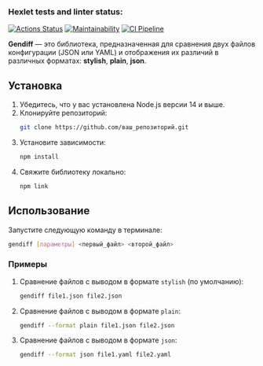 ### Hexlet tests and linter status:
[![Actions Status](https://github.com/Maksonik/frontend-project-46/actions/workflows/hexlet-check.yml/badge.svg)](https://github.com/Maksonik/frontend-project-46/actions)
[![Maintainability](https://api.codeclimate.com/v1/badges/1363879eb9b29da10dd2/maintainability)](https://codeclimate.com/github/Maksonik/frontend-project-46/maintainability)
[![CI Pipeline](https://github.com/Maksonik/frontend-project-46/actions/workflows/test_lint.yml/badge.svg)](https://github.com/Maksonik/frontend-project-46/actions/workflows/test_lint.yml)



**Gendiff** — это библиотека, предназначенная для сравнения двух файлов конфигурации (JSON или YAML) и отображения их различий в различных форматах: **stylish**, **plain**, **json**.

## Установка

1. Убедитесь, что у вас установлена Node.js версии 14 и выше.
2. Клонируйте репозиторий:
   ```bash
   git clone https://github.com/ваш_репозиторий.git
   ```
3. Установите зависимости:
   ```bash
   npm install
   ```
4. Свяжите библиотеку локально:
   ```bash
   npm link
   ```

## Использование

Запустите следующую команду в терминале:

```bash
gendiff [параметры] <первый_файл> <второй_файл>
```

### Примеры

1. Сравнение файлов с выводом в формате `stylish` (по умолчанию):
   ```bash
   gendiff file1.json file2.json
   ```

2. Сравнение файлов с выводом в формате `plain`:
   ```bash
   gendiff --format plain file1.json file2.json
   ```

3. Сравнение файлов с выводом в формате `json`:
   ```bash
   gendiff --format json file1.yaml file2.yaml
   ```
